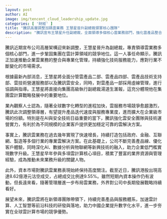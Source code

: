 ```yaml
---
layout: post
author: AI
image: img/tencent_cloud_leadership_update.jpg
categories: [ '財經' ]
title: "騰訊高層調整加碼雲業務 王慧星晉升副總裁領軍核心團隊"
description: "騰訊宣布王慧星升任副總裁，全面領導多個核心雲業務部門，強化雲產品整合與專業管理，進一步提升技術服務和市場競爭力。資本市場高度關注雲業務表現，管理層新布局助力公司中長期發展。"
---
```

騰訊近期宣布公司高層架構迎來新調整，王慧星晉升為副總裁，專責領導雲業務多個核心部門，進一步鞏固集團在雲計算領域的競爭地位。這一人事任命顯示，騰訊正加速推動企業雲業務的整合與專業化管理，持續強化技術服務能力，應對行業不斷變化的市場需求。

根據最新內部消息，王慧星將全面分管雲產品二部、雲產品四部、雲產品技術支持部、雲技術營運服務部以及騰訊雲安全，同時，對雲產品一部採用虛線管理，進行協調與指導。王慧星將直接向集團高級執行副總裁湯道生滙報，這充分體現他在集團雲計算戰略發展中的重要地位。

業內觀察人士認為，隨著全球數字化轉型的進程加快，雲服務市場競爭愈趨激烈，騰訊此次調整領導層，有望提升產品迭代速度與服務專業度，進而擴大在企業級市場的份額。特別是在AI與安全技術日益重要的當下，騰訊強化雲安全團隊與技術運營實力，有利於為不同規模的企業客戶提供更加穩定可靠的雲解決方案。

事實上，騰訊雲業務在過去幾年實現了快速增長，持續打造包括政府、金融、互聯網、製造等多個行業的專業雲解決方案。在此基礎上，公司不斷完善產品線、優化客戶體驗，同時深化AI、數據分析與物聯網等新興技術的融入，助力企業低門檻實現數字升級。王慧星早年參與多項雲計算核心項目，積累了豐富的業界資源與管理經驗，成為推動未來業務升級的關鍵人物。

此外，資本市場對騰訊雲業務表現始終保持高度關注。截至近日，騰訊港股出現高達8.62億港元沽空成交，占總成交比例達9.55%。雖然短期內資本操作仍有波動，但長遠來看，隨著管理層進一步布局雲業務，外界對公司中長期發展戰略持續看好。

展望未來，騰訊雲將在新領導團隊帶領下，持續完善產品與服務體系，加速雲計算、人工智慧等前沿科技的研發與落地，助力中國企業提升數字化水平，進一步夯實在全球雲計算市場的競爭優勢。
